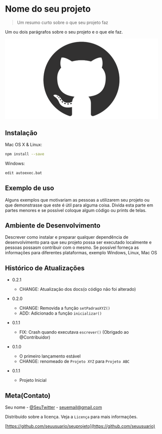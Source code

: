 # Nome do seu projeto
> Um resumo curto sobre o que seu projeto faz

Um ou dois parágrafos sobre o seu projeto e o que ele faz.

![](github-mark.png)

## Instalação

Mac OS X & Linux:

```sh
npm install --save
```

Windows:

```sh
edit autoexec.bat
```

## Exemplo de uso

Alguns exemplos que motivariam as pessoas a utilizarem seu projeto ou que demonstrasse
que este é útil para alguma coisa. Divida esta parte em partes menores e se possível coloque algum código ou prints de telas.

## Ambiente de Desenvolvimento
Descrever como instalar e preparar qualquer dependência de desenvolvimento para que seu projeto possa ser executado localmente e pessoas possasm contribuir com o mesmo. Se possível forneça as informações para diferentes plataformas, exemplo Windows, Linux, Mac OS

## Histórico de Atualizações 
* 0.2.1
    * CHANGE: Atualização dos docs(o código não foi alterado)

* 0.2.0
    * CHANGE: Removida a função `setPadraoXYZ()`
    * ADD: Adicionado a função `inicializar()`
* 0.1.1
    * FIX: Crash quando executava `escrever()` (Obrigado ao @Contribuidor)
* 0.1.0
    * O primeiro lançamento estável
    * CHANGE: renomeado de `Projeto XYZ` para `Projeto ABC`

* 0.1.1
    * Projeto Inicial

## Meta(Contato)
Seu nome - [@SeuTwitter](https//twitter.com/seuTwitter) - seuemail@gmail.com

Distribuído sobre a licença. Veja a `Licença` para mais informações.

[https://github.com/seuusuario/seuprojeto](https://github.com/seuusuario)



